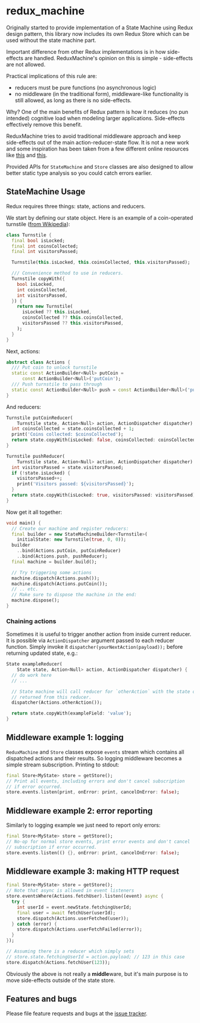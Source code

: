 # redux_machine

Originally started to provide implementation of a State Machine using
Redux design pattern, this library now includes its own Redux Store
which can be used without the state machine part.

Important difference from other Redux implementations is in how
side-effects are handled. ReduxMachine's opinion on this is simple -
side-effects are not allowed.

Practical implications of this rule are:

- reducers must be pure functions (no asynchronous logic)
- no middleware (in the traditional form), middleware-like functionality
  is still allowed, as long as there is no side-effects.

Why? One of the main benefits of Redux pattern is  how it reduces
(no pun intended) cognitive load when modeling larger applications.
Side-effects effectively remove this benefit.

ReduxMachine tries to avoid traditional middleware approach and
keep side-effects out of the main action-reducer-state flow.
It is not a new work and some inspiration has been taken from a few
different online resources like [this][goshakkk] and [this][ward].

[goshakkk]: https://goshakkk.name/redux-side-effect-approaches/
[ward]: https://medium.com/javascript-and-opinions/redux-side-effects-and-you-66f2e0842fc3

Provided APIs for `StateMachine` and `Store` classes are also designed
to allow better static type analysis so you could catch errors earlier.

## StateMachine Usage

Redux requires three things: state, actions and reducers.

We start by defining our state object. Here is an example of a coin-operated
turnstile ([from Wikipedia][turnstile]):

```dart
class Turnstile {
  final bool isLocked;
  final int coinsCollected;
  final int visitorsPassed;

  Turnstile(this.isLocked, this.coinsCollected, this.visitorsPassed);

  /// Convenience method to use in reducers.
  Turnstile copyWith({
    bool isLocked,
    int coinsCollected,
    int visitorsPassed,
  }) {
    return new Turnstile(
      isLocked ?? this.isLocked,
      coinsCollected ?? this.coinsCollected,
      visitorsPassed ?? this.visitorsPassed,
    );
  }
}
```

Next, actions:

```dart
abstract class Actions {
  /// Put coin to unlock turnstile
  static const ActionBuilder<Null> putCoin =
      const ActionBuilder<Null>('putCoin');
  /// Push turnstile to pass through
  static const ActionBuilder<Null> push = const ActionBuilder<Null>('push');
}
```

And reducers:

```dart
Turnstile putCoinReducer(
    Turnstile state, Action<Null> action, ActionDispatcher dispatcher) {
  int coinsCollected = state.coinsCollected + 1;
  print('Coins collected: $coinsCollected');
  return state.copyWith(isLocked: false, coinsCollected: coinsCollected);
}

Turnstile pushReducer(
    Turnstile state, Action<Null> action, ActionDispatcher dispatcher) {
  int visitorsPassed = state.visitorsPassed;
  if (!state.isLocked) {
    visitorsPassed++;
    print('Visitors passed: ${visitorsPassed}');
  }
  return state.copyWith(isLocked: true, visitorsPassed: visitorsPassed);
}
```

Now get it all together:

```dart
void main() {
  // Create our machine and register reducers:
  final builder = new StateMachineBuilder<Turnstile>(
    initialState: new Turnstile(true, 0, 0));
  builder
    ..bind(Actions.putCoin, putCoinReducer)
    ..bind(Actions.push, pushReducer);
  final machine = builder.build();

  // Try triggering some actions
  machine.dispatch(Actions.push());
  machine.dispatch(Actions.putCoin());
  // .. etc.
  // Make sure to dispose the machine in the end:
  machine.dispose();
}
```

### Chaining actions

Sometimes it is useful to trigger another action from inside current reducer.
It is possible via `ActionDispatcher` argument passed to each reducer function.
Simply invoke it `dispatcher(yourNextAction(payload));` before returning
updated state, e.g.:

```dart
State exampleReducer(
    State state, Action<Null> action, ActionDispatcher dispatcher) {
  // do work here
  // ...

  // State machine will call reducer for `otherAction` with the state object 
  // returned from this reducer.
  dispatcher(Actions.otherAction());

  return state.copyWith(exampleField: 'value');
}
```

## Middleware example 1: logging

`ReduxMachine` and `Store` classes expose `events` stream which
contains all dispatched actions and their results. So logging middleware
becomes a simple stream subscription. Printing to stdout:

```dart
final Store<MyState> store = getStore();
// Print all events, including errors and don't cancel subscription
// if error occurred.
store.events.listen(print, onError: print, cancelOnError: false);
```

## Middleware example 2: error reporting

Similarly to logging example we just need to report only errors:

```dart
final Store<MyState> store = getStore();
// No-op for normal store events, print error events and don't cancel
// subscription if error occurred.
store.events.listen(() {}, onError: print, cancelOnError: false);
```

## Middleware example 3: making HTTP request

```dart
final Store<MyState> store = getStore();
// Note that async is allowed in event listeners
store.eventsWhere(Actions.fetchUser).listen((event) async {
  try {
    int userId = event.newState.fetchingUserId;
    final user = await fetchUser(userId);
    store.dispatch(Actions.userFetched(user));
  } catch (error) {
    store.dispatch(Actions.userFetchFailed(error));
  }
});

// Assuming there is a reducer which simply sets
// store.state.fetchingUserId = action.payload; // 123 in this case
store.dispatch(Actions.fetchUser(123));
```

Obviously the above is not really a **middle**ware, but it's main
purpose is to move side-effects outside of the state store.

## Features and bugs

Please file feature requests and bugs at the [issue tracker][tracker].

[turnstile]: https://en.wikipedia.org/wiki/Finite-state_machine#Example:_coin-operated_turnstile
[tracker]: https://github.com/pulyaevskiy/redux-machine/issues
